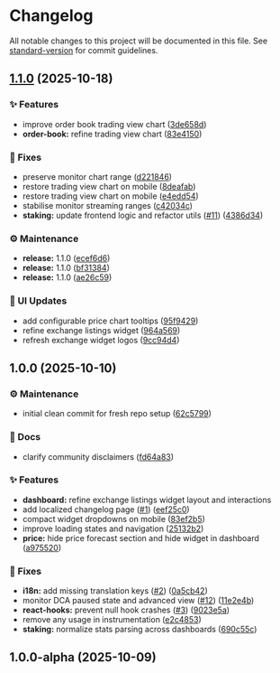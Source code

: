 # Changelog

All notable changes to this project will be documented in this file. See [standard-version](https://github.com/conventional-changelog/standard-version) for commit guidelines.

## [1.1.0](https://github.com/luzzo33/nos-plus-web/compare/v1.0.0...v1.1.0) (2025-10-18)


### ✨ Features

* improve order book trading view chart ([3de658d](https://github.com/luzzo33/nos-plus-web/commit/3de658d2054c71e57905c63ce560dd1eff38a8cc))
* **order-book:** refine trading view chart ([83e4150](https://github.com/luzzo33/nos-plus-web/commit/83e415073a1e47119412f3f60bfc387510531ebb))


### 🐞 Fixes

* preserve monitor chart range ([d221846](https://github.com/luzzo33/nos-plus-web/commit/d221846afa9a0ca5c43f45f68f60c5a8f3aac8c5))
* restore trading view chart on mobile ([8deafab](https://github.com/luzzo33/nos-plus-web/commit/8deafab660016a525d4bfebbc990c03cbdaf9cf0))
* restore trading view chart on mobile ([e4edd54](https://github.com/luzzo33/nos-plus-web/commit/e4edd549016d1e115586faed465f8a59fda3256c))
* stabilise monitor streaming ranges ([c42034c](https://github.com/luzzo33/nos-plus-web/commit/c42034ccd88cd89d5a73d84863a22719c19b3047))
* **staking:** update frontend logic and refactor utils ([#11](https://github.com/luzzo33/nos-plus-web/issues/11)) ([4386d34](https://github.com/luzzo33/nos-plus-web/commit/4386d344c95f285265899b04efd75e979847e507))


### ⚙️ Maintenance

* **release:** 1.1.0 ([ecef6d6](https://github.com/luzzo33/nos-plus-web/commit/ecef6d6a95ca4e8df8412c35c190b8d8322ffa85))
* **release:** 1.1.0 ([bf31384](https://github.com/luzzo33/nos-plus-web/commit/bf3138492fd9ce97c2daf8f1381def4696e47672))
* **release:** 1.1.0 ([ae26c59](https://github.com/luzzo33/nos-plus-web/commit/ae26c59ed2eb7f74978fdbfdbcbc46bef5f976c3))


### 🎨 UI Updates

* add configurable price chart tooltips ([95f9429](https://github.com/luzzo33/nos-plus-web/commit/95f9429431789d63209126ad8305709df4d12607))
* refine exchange listings widget ([964a569](https://github.com/luzzo33/nos-plus-web/commit/964a569b9edec39fd93a15f3a3f2087946cc1545))
* refresh exchange widget logos ([9cc94d4](https://github.com/luzzo33/nos-plus-web/commit/9cc94d492eafa283c2f6563c89bc9913fec98b1d))

## 1.0.0 (2025-10-10)


### ⚙️ Maintenance

* initial clean commit for fresh repo setup ([62c5799](https://github.com/luzzo33/nos-plus-web/commit/62c5799cf2711c991bef3e1c753af6a9418ad874))


### 📝 Docs

* clarify community disclaimers ([fd64a83](https://github.com/luzzo33/nos-plus-web/commit/fd64a8358e14df0233bb3bda261ae4e40521c9a6))


### ✨ Features

* **dashboard:** refine exchange listings widget layout and interactions
* add localized changelog page ([#1](https://github.com/luzzo33/nos-plus-web/issues/1)) ([eef25c0](https://github.com/luzzo33/nos-plus-web/commit/eef25c0d7f6774b4d6b218c96f554759dea7d0fa))
* compact widget dropdowns on mobile ([83ef2b5](https://github.com/luzzo33/nos-plus-web/commit/83ef2b51dc0a684a9fa763fc1fa08e6556d397a9))
* improve loading states and navigation ([25132b2](https://github.com/luzzo33/nos-plus-web/commit/25132b2a50575444b35d532650a4259d15529bbb))
* **price:** hide price forecast section and hide widget in dashboard ([a975520](https://github.com/luzzo33/nos-plus-web/commit/a975520cf89e5f2f7bb025dcfdba8d1f2da424c6))


### 🐞 Fixes

* **i18n:** add missing translation keys ([#2](https://github.com/luzzo33/nos-plus-web/issues/2)) ([0a5cb42](https://github.com/luzzo33/nos-plus-web/commit/0a5cb42c06e774279e00272bcd05a3632e4b7c20))
* monitor DCA paused state and advanced view ([#12](https://github.com/luzzo33/nos-plus-web/issues/12)) ([11e2e4b](https://github.com/luzzo33/nos-plus-web/commit/11e2e4be73613a7e3022f4698cfe0548cd48b2c2))
* **react-hooks:** prevent null hook crashes ([#3](https://github.com/luzzo33/nos-plus-web/issues/3)) ([9023e5a](https://github.com/luzzo33/nos-plus-web/commit/9023e5a2fc20cc9fd819a90c426ef358939b78fd))
* remove any usage in instrumentation ([e2c4853](https://github.com/luzzo33/nos-plus-web/commit/e2c48536cf4228b24bad86cc3f1099818add87fa))
* **staking:** normalize stats parsing across dashboards ([690c55c](https://github.com/luzzo33/nos-plus-web/commit/690c55c384ab751facaa9076a445a61e917bced9))

## 1.0.0-alpha (2025-10-09)
